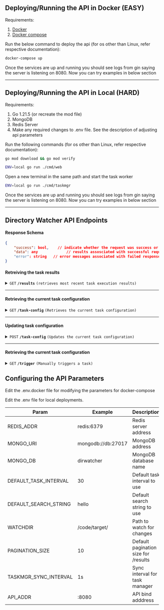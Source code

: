 
## Deploying/Running the API in Docker (EASY)

Requirements:
1. [Docker](https://docs.docker.com/get-docker/)
2. [Docker compose](https://docs.docker.com/compose/install/)

Run the below command to deploy the api (for os other than Linux, refer respective documentation):

```sh
docker-compose up
```

Once the services are up and running you should see logs from gin saying the server is listening on 8080. Now you can try examples in below section

------------------------------------------------------------------
## Deploying/Running the API in Local (HARD)

Requirements:
1. Go 1.21.5 (or recreate the mod file)
2. MongoDB
3. Redis Server
4. Make any required changes to .env file. See the description of adjusting api parameters

Run the following commands (for os other than Linux, refer respective documentation):

```sh
go mod download && go mod verify

ENV=local go run ./cmd/web
```

Open a new terminal in the same path and start the task worker
```sh
ENV=local go run ./cmd/taskmgr 
```

Once the services are up and running you should see logs from gin saying the server is listening on 8080. Now you can try examples in below section

-----------------------------------------------------------------
## Directory Watcher API Endpoints

#### Response Schema
```json
{
	"success": bool,	// indicate whether the request was success or not
	"data": any				// results assosciated with successful requests 
	"error": string   // error messages associated with failed responses
}
```

#### Retreiving the task results

<details>
 <summary><code>GET</code> <code><b>/results</b></code> <code>(retrieves most recent task execution results) </code></summary>

##### Parameters

> | name      |  type     | data type               | description                                                           |
> |-----------|-----------|-------------------------|-----------------------------------------------------------------------|
> | page      |  option | integer >= 1  | Used to paginate the results  |


##### Responses
> | http code     | description 	                                                   					  |
> |--------------|---------------------------------------------------------------------|
> | `200`         | Successful response																  |
> | `400`         | Invalid Request. Check the error message for  details		  |
> | `500`         | Something went wrong with the server								  |

##### Example cURL

> ```js
>  curl http://127.0.0.1:8080/results
> ```

</details>

------------------------------------------------------------------------------------------
#### Retrieving the current task configuration

<details>
 <summary><code>GET</code> <code><b>/task-config</b></code> <code>(Retrieves the current task configuration)</code></summary>

##### Parameters

> None

##### Responses
> | http code     | description 	                                                   					  |
> |--------------|---------------------------------------------------------------------|
> | `200`         | Successful response																  |
> | `500`         | Something went wrong with the server								  |

##### Example cURL

> ```javascript
>  curl http://127.0.0.1:8080/task-config
> ```

</details>

-----------------------------------------------------------------------------------------------

#### Updating task configuration

<details>
 <summary><code>POST</code> <code><b>/task-config</b></code> <code>(Updates the current task configuration)</code></summary>

##### Parameters

> None

##### Body
```json
// content-type: application/json
{
	"interval":  30,
	"magicWord":  "helloworld"
}
```

##### Responses
> | http code     | description 	                                                   					  |
> |--------------|---------------------------------------------------------------------|
> | `200`         | Successful response																  |
> | `400`         | Invalid Request. Check the error message for details			  |
> | `500`         | Something went wrong with the server								  |

##### Example cURL

> ```javascript
>  curl  'http://127.0.0.1:8080/task-config' -H 'Content-Type: application/json' --data '{"interval": 30,"magicWord": "helloworld"}'
> ```

</details>

-----------------------------------------------------------------------

#### Retrieving the current task configuration

<details>
 <summary><code>GET</code> <code><b>/trigger</b></code> <code>(Manually triggers a task)</code></summary>

##### Parameters

> None

##### Responses
> | http code     | description 	                                                   					  |
> |--------------|---------------------------------------------------------------------|
> | `200`         | Successful response																  |
> | `500`         | Something went wrong with the server								  |

##### Example cURL

> ```javascript
>  curl http://127.0.0.1:8080/trigger
> ```

</details>


## Configuring the API Parameters

Edit the .env.docker file for modifying the parameters for docker-compose

Edit the .env file for local deployments.

| Param                 | Example           | Description                           |
|-----------------------|-------------------|---------------------------------------|
|REDIS_ADDR             |redis:6379         | Redis server address                  |
|MONGO_URI              |mongodb://db:27017 | MongoDB address                       |
|MONGO_DB               |dirwatcher         | MongoDB database name                 |
|DEFAULT_TASK_INTERVAL  |30                 | Default task interval to use          |
|DEFAULT_SEARCH_STRING  |hello              | Default search string to use          |
|WATCHDIR               |/code/target/      | Path to watch for changes             |
|PAGINATION_SIZE        |10                 | Default pagination size for /results  |
|TASKMGR_SYNC_INTERVAL  |1s                 | Sync interval for task manager        |
|API_ADDR               |:8080              | API bind adddress                     |
